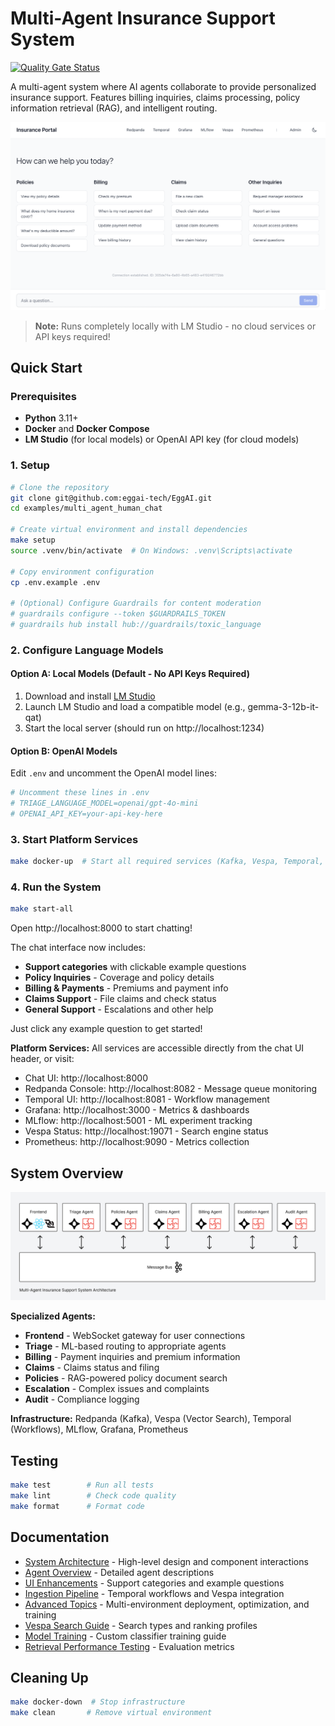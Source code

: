 # Multi-Agent Insurance Support System

[![Quality Gate Status](https://sonarcloud.io/api/project_badges/measure?project=eggai-tech_EggAI&metric=alert_status)](https://sonarcloud.io/summary/new_code?id=eggai-tech_EggAI)

A multi-agent system where AI agents collaborate to provide personalized insurance support. Features billing inquiries, claims processing, policy information retrieval (RAG), and intelligent routing.

![Chat UI Screenshot](https://raw.githubusercontent.com/eggai-tech/EggAI/refs/heads/main/docs/docs/assets/support-chat.png)

> **Note:** Runs completely locally with LM Studio - no cloud services or API keys required!

## Quick Start

### Prerequisites

- **Python** 3.11+
- **Docker** and **Docker Compose**
- **LM Studio** (for local models) or OpenAI API key (for cloud models)

### 1. Setup

```bash
# Clone the repository
git clone git@github.com:eggai-tech/EggAI.git
cd examples/multi_agent_human_chat

# Create virtual environment and install dependencies
make setup
source .venv/bin/activate  # On Windows: .venv\Scripts\activate

# Copy environment configuration
cp .env.example .env

# (Optional) Configure Guardrails for content moderation
# guardrails configure --token $GUARDRAILS_TOKEN
# guardrails hub install hub://guardrails/toxic_language
```

### 2. Configure Language Models

#### Option A: Local Models (Default - No API Keys Required)
1. Download and install [LM Studio](https://lmstudio.ai/)
2. Launch LM Studio and load a compatible model (e.g., gemma-3-12b-it-qat)
3. Start the local server (should run on http://localhost:1234)

#### Option B: OpenAI Models
Edit `.env` and uncomment the OpenAI model lines:
```bash
# Uncomment these lines in .env
# TRIAGE_LANGUAGE_MODEL=openai/gpt-4o-mini
# OPENAI_API_KEY=your-api-key-here
```

### 3. Start Platform Services

```bash
make docker-up  # Start all required services (Kafka, Vespa, Temporal, etc.)
```

### 4. Run the System

```bash
make start-all
```

Open http://localhost:8000 to start chatting!

The chat interface now includes:
- **Support categories** with clickable example questions
- **Policy Inquiries** - Coverage and policy details
- **Billing & Payments** - Premiums and payment info  
- **Claims Support** - File claims and check status
- **General Support** - Escalations and other help

Just click any example question to get started!

**Platform Services:**
All services are accessible directly from the chat UI header, or visit:
- Chat UI: http://localhost:8000
- Redpanda Console: http://localhost:8082 - Message queue monitoring
- Temporal UI: http://localhost:8081 - Workflow management
- Grafana: http://localhost:3000 - Metrics & dashboards
- MLflow: http://localhost:5001 - ML experiment tracking
- Vespa Status: http://localhost:19071 - Search engine status
- Prometheus: http://localhost:9090 - Metrics collection

## System Overview

![Architecture](https://raw.githubusercontent.com/eggai-tech/EggAI/refs/heads/main/docs/docs/assets/architecture-multi-agent-insurance-support-system.svg)

**Specialized Agents:**
- **Frontend** - WebSocket gateway for user connections
- **Triage** - ML-based routing to appropriate agents
- **Billing** - Payment inquiries and premium information
- **Claims** - Claims status and filing
- **Policies** - RAG-powered policy document search
- **Escalation** - Complex issues and complaints
- **Audit** - Compliance logging

**Infrastructure:** Redpanda (Kafka), Vespa (Vector Search), Temporal (Workflows), MLflow, Grafana, Prometheus

## Testing

```bash
make test        # Run all tests
make lint        # Check code quality
make format      # Format code
```

## Documentation

- [System Architecture](docs/system-architecture.md) - High-level design and component interactions
- [Agent Overview](docs/agents-overview.md) - Detailed agent descriptions
- [UI Enhancements](docs/ui-enhancements.md) - Support categories and example questions
- [Ingestion Pipeline](docs/ingestion-pipeline.md) - Temporal workflows and Vespa integration
- [Advanced Topics](docs/advanced-topics.md) - Multi-environment deployment, optimization, and training
- [Vespa Search Guide](docs/vespa-search-guide.md) - Search types and ranking profiles
- [Model Training](docs/model-training.md) - Custom classifier training guide
- [Retrieval Performance Testing](docs/retrieval-performance-testing.md) - Evaluation metrics

## Cleaning Up

```bash
make docker-down  # Stop infrastructure
make clean       # Remove virtual environment
```
